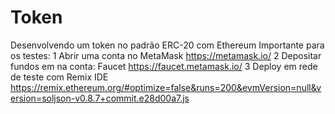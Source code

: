 # Token
Desenvolvendo um token no padrão ERC-20 com Ethereum
Importante para os testes:
1 Abrir uma conta no MetaMask https://metamask.io/
2 Depositar fundos em na conta: Faucet https://faucet.metamask.io/
3 Deploy em rede de teste com Remix IDE https://remix.ethereum.org/#optimize=false&runs=200&evmVersion=null&version=soljson-v0.8.7+commit.e28d00a7.js
